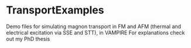 # TransportExamples
Demo files for simulating magnon transport in FM and AFM (thermal and electrical excitation via SSE and STT), in VAMPIRE
For explanations check out my PhD thesis

